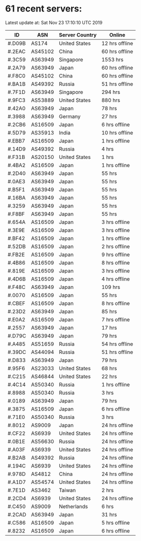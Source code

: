# 61 recent servers:

Latest update at: Sat Nov 23 17:10:10 UTC 2019

| ID | ASN | Server Country | Online |
| -- | --- | -------------- | ------ |
| #.D09B | AS174 | United States | 12 hrs offline |
| #.2EAC | AS45102 | China | 60 hrs offline |
| #.3C59 | AS63949 | Singapore | 1553 hrs |
| #.2A79 | AS63949 | Japan | 60 hrs offline |
| #.F8C0 | AS45102 | China | 60 hrs offline |
| #.BA1B | AS49392 | Russia | 51 hrs offline |
| #.7F1D | AS63949 | Singapore | 294 hrs |
| #.9FC3 | AS53889 | United States | 880 hrs |
| #.42A0 | AS63949 | Japan | 78 hrs |
| #.3988 | AS63949 | Germany | 27 hrs |
| #.2CB6 | AS16509 | Japan | 6 hrs offline |
| #.5D79 | AS35913 | India | 10 hrs offline |
| #.EBB7 | AS16509 | Japan | 1 hrs offline |
| #.14D9 | AS49392 | Russia | 4 hrs |
| #.F31B | AS20150 | United States | 1 hrs |
| #.4BA2 | AS16509 | Japan | 1 hrs offline |
| #.2D40 | AS63949 | Japan | 55 hrs |
| #.0AE3 | AS63949 | Japan | 55 hrs |
| #.B5F1 | AS63949 | Japan | 55 hrs |
| #.16BA | AS63949 | Japan | 55 hrs |
| #.3259 | AS63949 | Japan | 55 hrs |
| #.F8BF | AS63949 | Japan | 55 hrs |
| #.654A | AS16509 | Japan | 3 hrs offline |
| #.3E9E | AS16509 | Japan | 3 hrs offline |
| #.BF42 | AS16509 | Japan | 1 hrs offline |
| #.52DB | AS16509 | Japan | 2 hrs offline |
| #.FB2E | AS16509 | Japan | 9 hrs offline |
| #.4B86 | AS16509 | Japan | 8 hrs offline |
| #.819E | AS16509 | Japan | 3 hrs offline |
| #.4D6B | AS16509 | Japan | 4 hrs offline |
| #.F48C | AS63949 | Japan | 109 hrs |
| #.0070 | AS16509 | Japan | 55 hrs |
| #.CBEF | AS16509 | Japan | 8 hrs offline |
| #.23D2 | AS63949 | Japan | 85 hrs |
| #.E0A2 | AS16509 | Japan | 7 hrs offline |
| #.2557 | AS63949 | Japan | 17 hrs |
| #.D79C | AS63949 | Japan | 79 hrs |
| #.A485 | AS51659 | Russia | 54 hrs offline |
| #.39DC | AS44094 | Russia | 51 hrs offline |
| #.D833 | AS63949 | Japan | 79 hrs |
| #.95F6 | AS23033 | United States | 68 hrs |
| #.C215 | AS46844 | United States | 22 hrs |
| #.4C14 | AS50340 | Russia | 1 hrs offline |
| #.8988 | AS50340 | Russia | 3 hrs |
| #.0189 | AS63949 | Japan | 79 hrs |
| #.3875 | AS16509 | Japan | 6 hrs offline |
| #.71E0 | AS50340 | Russia | 3 hrs |
| #.8012 | AS9009 | Japan | 24 hrs offline |
| #.CF22 | AS6939 | United States | 24 hrs offline |
| #.0B1E | AS56630 | Russia | 24 hrs offline |
| #.A03F | AS6939 | United States | 24 hrs offline |
| #.B2AB | AS49392 | Russia | 24 hrs offline |
| #.194C | AS6939 | United States | 24 hrs offline |
| #.978D | AS4812 | China | 24 hrs offline |
| #.A1D7 | AS54574 | United States | 24 hrs offline |
| #.7E1D | AS3462 | Taiwan | 2 hrs |
| #.2CD4 | AS6939 | United States | 24 hrs offline |
| #.C450 | AS9009 | Netherlands | 6 hrs |
| #.2CAD | AS63949 | Japan | 31 hrs |
| #.C586 | AS16509 | Japan | 5 hrs offline |
| #.8232 | AS16509 | Japan | 6 hrs offline |

